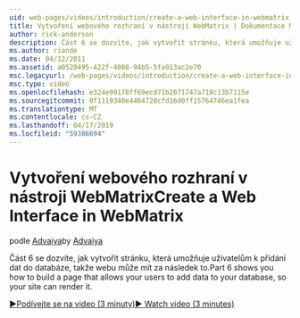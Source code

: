 ```yaml
---
uid: web-pages/videos/introduction/create-a-web-interface-in-webmatrix
title: Vytvoření webového rozhraní v nástroji WebMatrix | Dokumentace Microsoftu
author: rick-anderson
description: Část 6 se dozvíte, jak vytvořit stránku, která umožňuje uživatelům k přidání dat do databáze, takže webu může mít za následek to.
ms.author: riande
ms.date: 04/12/2011
ms.assetid: a0529495-422f-4008-94b5-5fa913ac2e70
msc.legacyurl: /web-pages/videos/introduction/create-a-web-interface-in-webmatrix
msc.type: video
ms.openlocfilehash: e324e99178ff69ecd71b2071747a718c13b7115e
ms.sourcegitcommit: 0f1119340e4464720cfd16d0ff15764746ea1fea
ms.translationtype: MT
ms.contentlocale: cs-CZ
ms.lasthandoff: 04/17/2019
ms.locfileid: "59386694"
---
```

# <a name="create-a-web-interface-in-webmatrix"></a><span data-ttu-id="48fd3-103">Vytvoření webového rozhraní v nástroji WebMatrix</span><span class="sxs-lookup"><span data-stu-id="48fd3-103">Create a Web Interface in WebMatrix</span></span>

<span data-ttu-id="48fd3-104">podle [Advaiya](https://twitter.com/Advaiyasolns)</span><span class="sxs-lookup"><span data-stu-id="48fd3-104">by [Advaiya](https://twitter.com/Advaiyasolns)</span></span>

<span data-ttu-id="48fd3-105">Část 6 se dozvíte, jak vytvořit stránku, která umožňuje uživatelům k přidání dat do databáze, takže webu může mít za následek to.</span><span class="sxs-lookup"><span data-stu-id="48fd3-105">Part 6 shows you how to build a page that allows your users to add data to your database, so your site can render it.</span></span>

[<span data-ttu-id="48fd3-106">&#9654;Podívejte se na video (3 minuty)</span><span class="sxs-lookup"><span data-stu-id="48fd3-106">&#9654; Watch video (3 minutes)</span></span>](https://channel9.msdn.com/Blogs/ASP-NET-Site-Videos/create-a-web-interface-in-webmatrix)
